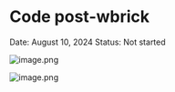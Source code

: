 # Code post-wbrick

Date: August 10, 2024
Status: Not started

![image.png](Code%20post-wbrick%2019d698161100417ba9822feb47245a7d/image.png)

![image.png](Code%20post-wbrick%2019d698161100417ba9822feb47245a7d/image%201.png)